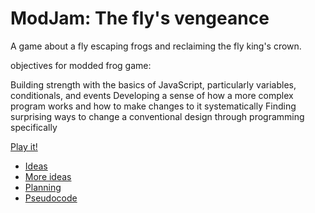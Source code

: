 # ModJam: The fly's vengeance

A game about a fly escaping frogs and reclaiming the fly king's crown.

objectives for modded frog game:

Building strength with the basics of JavaScript, particularly variables, conditionals, and events
Developing a sense of how a more complex program works and how to make changes to it systematically
Finding surprising ways to change a conventional design through programming specifically


[Play it!](https://pippinbarr.github.io/cart253-examples/topics/making/frogfrogfrog/index.html)

- [Ideas](./brainstorming.md)
- [More ideas](./frog%20mod%20ideas.md)
- [Planning](./modscript.md)
- [Pseudocode](./pseudocode.md)
